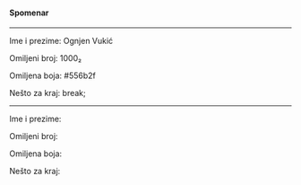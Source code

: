 #### Spomenar
----
Ime i prezime: Ognjen Vukić

Omiljeni broj: 1000₂

Omiljena boja: #556b2f

Nešto za kraj: break;

----
Ime i prezime:

Omiljeni broj:

Omiljena boja:

Nešto za kraj:
